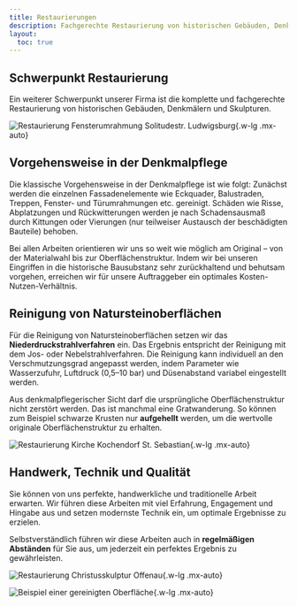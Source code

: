 ```yaml
---
title: Restaurierungen
description: Fachgerechte Restaurierung von historischen Gebäuden, Denkmälern und Skulpturen.
layout:
  toc: true
---
```


## Schwerpunkt Restaurierung

Ein weiterer Schwerpunkt unserer Firma ist die komplette und fachgerechte Restaurierung von historischen Gebäuden, Denkmälern und Skulpturen.

![Restaurierung Fensterumrahmung Solitudestr. Ludwigsburg](/assets/images/content/restorations/restorations-001.jpg){.w-lg .mx-auto}

## Vorgehensweise in der Denkmalpflege

Die klassische Vorgehensweise in der Denkmalpflege ist wie folgt: Zunächst werden die einzelnen Fassadenelemente wie Eckquader, Balustraden, Treppen, Fenster- und Türumrahmungen etc. gereinigt. Schäden wie Risse, Abplatzungen und Rückwitterungen werden je nach Schadensausmaß durch Kittungen oder Vierungen (nur teilweiser Austausch der beschädigten Bauteile) behoben.

Bei allen Arbeiten orientieren wir uns so weit wie möglich am Original – von der Materialwahl bis zur Oberflächenstruktur. Indem wir bei unseren Eingriffen in die historische Bausubstanz sehr zurückhaltend und behutsam vorgehen, erreichen wir für unsere Auftraggeber ein optimales Kosten-Nutzen-Verhältnis.

## Reinigung von Natursteinoberflächen

Für die Reinigung von Natursteinoberflächen setzen wir das **Niederdruckstrahlverfahren** ein. Das Ergebnis entspricht der Reinigung mit dem Jos- oder Nebelstrahlverfahren. Die Reinigung kann individuell an den Verschmutzungsgrad angepasst werden, indem Parameter wie Wasserzufuhr, Luftdruck (0,5–10 bar) und Düsenabstand variabel eingestellt werden.

Aus denkmalpflegerischer Sicht darf die ursprüngliche Oberflächenstruktur nicht zerstört werden. Das ist manchmal eine Gratwanderung. So können zum Beispiel schwarze Krusten nur **aufgehellt** werden, um die wertvolle originale Oberflächenstruktur zu erhalten.

![Restaurierung Kirche Kochendorf St. Sebastian](/assets/images/content/restorations/restorations-002.jpg){.w-lg .mx-auto}

## Handwerk, Technik und Qualität

Sie können von uns perfekte, handwerkliche und traditionelle Arbeit erwarten. Wir führen diese Arbeiten mit viel Erfahrung, Engagement und Hingabe aus und setzen modernste Technik ein, um optimale Ergebnisse zu erzielen.

Selbstverständlich führen wir diese Arbeiten auch in **regelmäßigen Abständen** für Sie aus, um jederzeit ein perfektes Ergebnis zu gewährleisten.

<div class="flex gap-4">

![Restaurierung Christusskulptur Offenau](/assets/images/content/restorations/restorations-003.jpg){.w-lg .mx-auto}

![Beispiel einer gereinigten Oberfläche](/assets/images/content/restorations/restorations-004.jpg){.w-lg .mx-auto}

</div>
